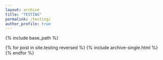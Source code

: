 ```yaml
---
layout: archive
title: "TESTING"
permalink: /testing/
author_profile: true
---
```


{% include base_path %}

{% for post in site.testing reversed %}
  {% include archive-single.html %}
{% endfor %}

